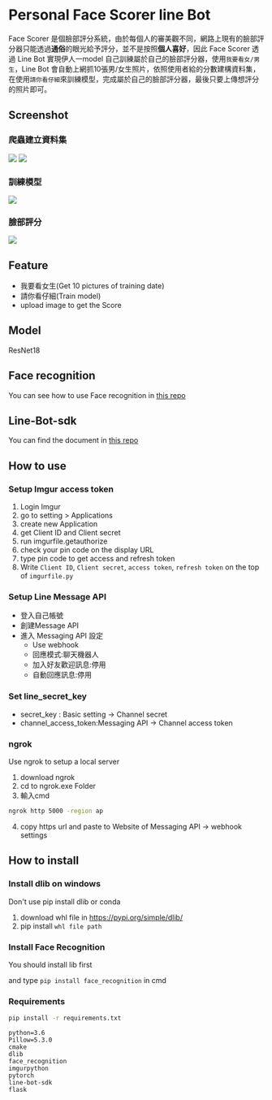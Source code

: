 # Personal Face Scorer line Bot
Face Scorer 是個臉部評分系統，由於每個人的審美觀不同，網路上現有的臉部評分器只能透過**通俗**的眼光給予評分，並不是按照**個人喜好**，因此 Face Scorer 透過 Line Bot 實現伊人一model 自己訓練屬於自己的臉部評分器，使用`我要看女/男生`，Line Bot 會自動上網抓10張男/女生照片，依照使用者給的分數建構資料集，在使用`請你看仔細`來訓練模型，完成屬於自己的臉部評分器，最後只要上傳想評分的照片即可。

## Screenshot
### 爬蟲建立資料集
![](https://github.com/Coolshanlan/Face-Scorer/blob/master/demo_image/Demo_image01.png?raw=true)
![](https://github.com/Coolshanlan/Face-Scorer/blob/master/demo_image/Demo_image03.png?raw=true)
### 訓練模型
![](https://github.com/Coolshanlan/Face-Scorer/blob/master/demo_image/Demo_image02.png?raw=true)
### 臉部評分
![](https://github.com/Coolshanlan/Face-Scorer/blob/master/demo_image/Demo_image04.png?raw=true)

## Feature
- 我要看女生(Get 10 pictures of training date)
- 請你看仔細(Train model)
- upload image to get the Score
## Model
ResNet18
## Face recognition
You can see how to use Face recognition in [this repo](https://github.com/ageitgey/face_recognition)

## Line-Bot-sdk
You can find the document in [this repo](https://github.com/line/line-bot-sdk-python)

## How to use

### Setup Imgur access token
1. Login Imgur
2. go to setting > Applications
3. create new Application
4. get Client ID and Client secret
5. run imgurfile.getauthorize
6. check your pin code on the display URL
7. type pin code  to get access and refresh token
8. Write `Client ID`, `Client secret`, `access token`, `refresh token` on the top of `imgurfile.py`

### Setup Line Message API
- 登入自己帳號
- 創建Message API
- 進入 Messaging API 設定
  - Use webhook
  - 回應模式:聊天機器人
  - 加入好友歡迎訊息:停用
  - 自動回應訊息:停用

### Set line_secret_key
  - secret_key : Basic setting -> Channel secret
  - channel_access_token:Messaging API -> Channel access token

### ngrok
Use ngrok to setup a local server
1. download ngrok
2. cd to ngrok.exe Folder
3. 輸入cmd
  ```cmd
  ngrok http 5000 -region ap
  ```
4. copy https url and paste to Website of Messaging API -> webhook settings

## How to install

### Install dlib on windows
Don't use pip install dlib or conda

1. download whl file in https://pypi.org/simple/dlib/
2. pip install `whl file path`

### Install Face Recognition
You should install lib first

and type `pip install face_recognition` in cmd

### Requirements
```cmd
pip install -r requirements.txt
```
```
python=3.6
Pillow=5.3.0
cmake
dlib
face_recognition
imgurpython
pytorch
line-bot-sdk
flask
```
